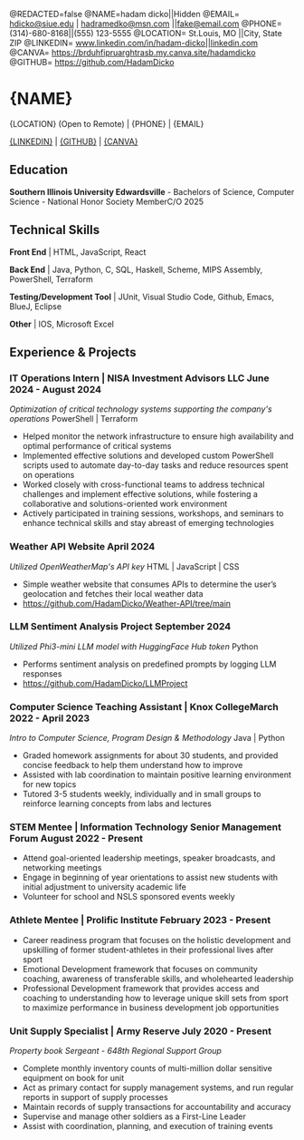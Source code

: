 <!--
Hadam Dicko October 10th 2024
-->
@REDACTED=false
@NAME=hadam dicko||Hidden
@EMAIL= hdicko@siue.edu | hadramedko@msn.com ||fake@email.com
@PHONE= (314)-680-8168||(555) 123-5555
@LOCATION= St.Louis, MO ||City, State ZIP
@LINKEDIN= www.linkedin.com/in/hadam-dicko||linkedin.com
@CANVA= <https://brduhfipruarghtrasb.my.canva.site/hadamdicko>
@GITHUB= <https://github.com/HadamDicko>

# {NAME}

{LOCATION} (Open to Remote) | {PHONE} | {EMAIL} 

[{LINKEDIN}](https://{LINKEDIN}) | [{GITHUB}](https://{GITHUB}) | [{CANVA}](https://{CANVA})

<div className="vertical-spacer"></div>

## Education

**Southern Illinois University Edwardsville**  - Bachelors of Science, Computer Science - National Honor Society Member<span class="spacer"></span>C/O 2025

<div className="vertical-spacer"></div>

## Technical Skills

**Front End** | HTML, JavaScript, React

**Back End** | Java, Python, C, SQL, Haskell, Scheme, MIPS Assembly, PowerShell, Terraform

**Testing/Development Tool** | JUnit, Visual Studio Code, Github, Emacs, BlueJ, Eclipse

**Other** | IOS, Microsoft Excel 


<div className="vertical-spacer"></div>

## Experience & Projects

### IT Operations Intern | NISA Investment Advisors LLC <span class="spacer"></span>June 2024 - August 2024

*Optimization of critical technology systems supporting the company's operations*<span class="spacer"></span> PowerShell | Terraform

- Helped monitor the network infrastructure to ensure high availability and optimal performance of critical systems
- Implemented effective solutions and developed custom PowerShell scripts used to automate day-to-day tasks and reduce resources spent on operations
- Worked closely with cross-functional teams to address technical challenges and implement effective solutions, while fostering a collaborative and solutions-oriented work environment
- Actively participated in training sessions, workshops, and seminars to enhance technical skills and stay abreast of emerging technologies

<div className="vertical-spacer"></div>

### Weather API Website <span class="spacer"></span>April 2024

*Utilized OpenWeatherMap's API key*<span class="spacer"></span> HTML | JavaScript | CSS

- Simple weather website that consumes APIs to determine the user’s geolocation and fetches their local weather data
- <https://github.com/HadamDicko/Weather-API/tree/main>

<div className="vertical-spacer"></div>

### LLM Sentiment Analysis Project <span class="spacer"></span>September 2024

*Utilized Phi3-mini LLM model with HuggingFace Hub token*<span class="spacer"></span> Python

- Performs sentiment analysis on predefined prompts by logging LLM responses
- <https://github.com/HadamDicko/LLMProject>

<div className="vertical-spacer"></div>

### Computer Science Teaching Assistant | Knox College<span class="spacer"></span>March 2022 - April 2023

*Intro to Computer Science, Program Design & Methodology* <span class="spacer"></span> Java | Python

- Graded homework assignments for about 30 students, and provided concise feedback to help them understand how to improve 
- Assisted with lab coordination to maintain positive learning environment for new topics
- Tutored 3-5 students weekly, individually and in small groups to reinforce learning concepts from labs and lectures

<div className="vertical-spacer"></div>

### STEM Mentee | Information Technology Senior Management Forum  <span class="spacer"></span>August 2022 - Present

- Attend goal-oriented leadership meetings, speaker broadcasts, and networking meetings
- Engage in beginning of year orientations to assist new students with initial adjustment to university academic life 
- Volunteer for school and NSLS sponsored events weekly

<div className="vertical-spacer"></div>

### Athlete Mentee | Prolific Institute<span class="spacer"></span> February 2023 - Present

- Career readiness program that focuses on the holistic development and upskilling of former student-athletes in their professional lives
after sport
- Emotional Development framework that focuses on community coaching, awareness of transferable skills, and wholehearted leadership
- Professional Development framework that provides access and coaching to understanding how to leverage unique skill sets from sport to
maximize performance in business development job opportunities

<div className="vertical-spacer"></div>

### Unit Supply Specialist | Army Reserve  <span class="spacer"></span> July 2020 - Present

*Property book Sergeant - 648th Regional Support Group* <span class="spacer"></span> 
- Complete monthly inventory counts of multi-million dollar sensitive equipment on book for unit
- Act as primary contact for supply management systems, and run regular reports in support of supply processes 
- Maintain records of supply transactions for accountability and accuracy
- Supervise and manage other soldiers as a First-Line Leader
- Assist with coordination, planning, and execution of training events

